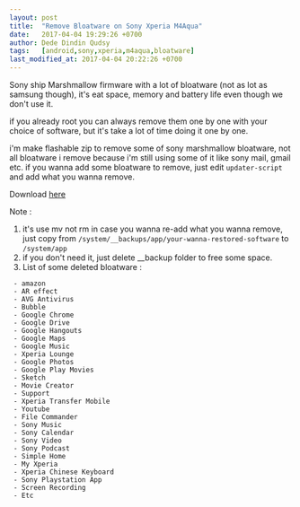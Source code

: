 ```yaml
---
layout: post
title:  "Remove Bloatware on Sony Xperia M4Aqua"
date:   2017-04-04 19:29:26 +0700
author: Dede Dindin Qudsy
tags:   [android,sony,xperia,m4aqua,bloatware]
last_modified_at: 2017-04-04 20:22:26 +0700
---
```

Sony ship Marshmallow firmware with a lot of bloatware (not as lot as samsung though), it's eat space, memory and battery life even though we don't use it.

if you already root you can always remove them one by one with your choice of software, but it's take a lot of time doing it one by one.

i'm make flashable zip to remove some of sony marshmallow bloatware, not all bloatware i remove because i'm still using some of it like sony mail, gmail etc. if you wanna add some bloatware to remove, just edit `updater-script` and add what you wanna remove.

Download [here](https://www.androidfilehost.com/?fid=817550096634759712)

Note :
1. it's use mv not rm in case you wanna re-add what you wanna remove, just copy from ``/system/__backups/app/your-wanna-restored-software`` to ``/system/app``
2. if you don't need it, just delete __backup folder to free some space.
3. List of some deleted bloatware :

```
 - amazon
 - AR effect
 - AVG Antivirus
 - Bubble
 - Google Chrome
 - Google Drive
 - Google Hangouts
 - Google Maps
 - Google Music
 - Xperia Lounge
 - Google Photos
 - Google Play Movies
 - Sketch
 - Movie Creator
 - Support
 - Xperia Transfer Mobile
 - Youtube
 - File Commander
 - Sony Music
 - Sony Calendar
 - Sony Video
 - Sony Podcast
 - Simple Home
 - My Xperia
 - Xperia Chinese Keyboard
 - Sony Playstation App
 - Screen Recording
 - Etc
 
```
